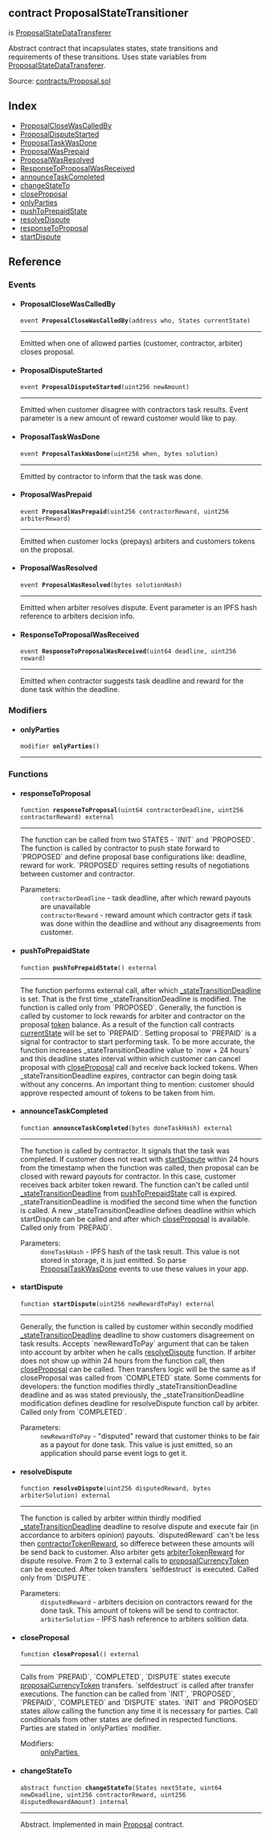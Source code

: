 <div class="contract-doc"><div class="contract"><h2 class="contract-header"><span class="contract-kind">contract</span> ProposalStateTransitioner</h2><p class="base-contracts"><span>is</span> <a href="https://github.com/mixbytes/renderhash/blob/master/blockchain/docs/api_Proposal_ProposalStateDataTransferer.md">ProposalStateDataTransferer</a></p><p class="description">Abstract contract that incapsulates states, state transitions and requirements of these transitions. Uses state variables from <a href="https://github.com/mixbytes/renderhash/blob/master/blockchain/docs/api_Proposal_ProposalStateDataTransferer.md">ProposalStateDataTransferer</a>.</p><div class="source">Source: <a href="https://github.com/mixbytes/renderhash/blob/03a802135c04ca2e3296b8ef0c6feb954f45c838/blockchain/contracts/Proposal.sol#L40" target="_blank">contracts/Proposal.sol</a></div></div><div class="index"><h2>Index</h2><ul><li><a href="https://github.com/mixbytes/renderhash/blob/03a802135c04ca2e3296b8ef0c6feb954f45c838/blockchain/contracts/Proposal.sol#L59">ProposalCloseWasCalledBy</a></li><li><a href="https://github.com/mixbytes/renderhash/blob/03a802135c04ca2e3296b8ef0c6feb954f45c838/blockchain/contracts/Proposal.sol#L57">ProposalDisputeStarted</a></li><li><a href="https://github.com/mixbytes/renderhash/blob/03a802135c04ca2e3296b8ef0c6feb954f45c838/blockchain/contracts/Proposal.sol#L56">ProposalTaskWasDone</a></li><li><a href="https://github.com/mixbytes/renderhash/blob/03a802135c04ca2e3296b8ef0c6feb954f45c838/blockchain/contracts/Proposal.sol#L55">ProposalWasPrepaid</a></li><li><a href="https://github.com/mixbytes/renderhash/blob/03a802135c04ca2e3296b8ef0c6feb954f45c838/blockchain/contracts/Proposal.sol#L58">ProposalWasResolved</a></li><li><a href="https://github.com/mixbytes/renderhash/blob/03a802135c04ca2e3296b8ef0c6feb954f45c838/blockchain/contracts/Proposal.sol#L54">ResponseToProposalWasReceived</a></li><li><a href="https://github.com/mixbytes/renderhash/blob/03a802135c04ca2e3296b8ef0c6feb954f45c838/blockchain/contracts/Proposal.sol#L126">announceTaskCompleted</a></li><li><a href="https://github.com/mixbytes/renderhash/blob/03a802135c04ca2e3296b8ef0c6feb954f45c838/blockchain/contracts/Proposal.sol#L231">changeStateTo</a></li><li><a href="https://github.com/mixbytes/renderhash/blob/03a802135c04ca2e3296b8ef0c6feb954f45c838/blockchain/contracts/Proposal.sol#L215">closeProposal</a></li><li><a href="https://github.com/mixbytes/renderhash/blob/03a802135c04ca2e3296b8ef0c6feb954f45c838/blockchain/contracts/Proposal.sol#L42">onlyParties</a></li><li><a href="https://github.com/mixbytes/renderhash/blob/03a802135c04ca2e3296b8ef0c6feb954f45c838/blockchain/contracts/Proposal.sol#L100">pushToPrepaidState</a></li><li><a href="https://github.com/mixbytes/renderhash/blob/03a802135c04ca2e3296b8ef0c6feb954f45c838/blockchain/contracts/Proposal.sol#L186">resolveDispute</a></li><li><a href="https://github.com/mixbytes/renderhash/blob/03a802135c04ca2e3296b8ef0c6feb954f45c838/blockchain/contracts/Proposal.sol#L70">responseToProposal</a></li><li><a href="https://github.com/mixbytes/renderhash/blob/03a802135c04ca2e3296b8ef0c6feb954f45c838/blockchain/contracts/Proposal.sol#L156">startDispute</a></li></ul></div><div class="reference"><h2>Reference</h2><div class="events"><h3>Events</h3><ul><li><div class="item event"><span id="ProposalCloseWasCalledBy" class="anchor-marker"></span><h4 class="name">ProposalCloseWasCalledBy</h4><div class="body"><code class="signature">event <strong>ProposalCloseWasCalledBy</strong><span>(address who, States currentState) </span></code><hr/><span>Emitted when one of allowed parties (customer, contractor, arbiter) closes proposal.</span><dl><li><div class="item event"><span id="ProposalDisputeStarted" class="anchor-marker"></span><h4 class="name">ProposalDisputeStarted</h4><div class="body"><code class="signature">event <strong>ProposalDisputeStarted</strong><span>(uint256 newAmount) </span></code><hr/><span>Emitted when customer disagree with contractors task results. Event parameter is a new amount of reward customer would like to pay.</span><dl><li><div class="item event"><span id="ProposalTaskWasDone" class="anchor-marker"></span><h4 class="name">ProposalTaskWasDone</h4><div class="body"><code class="signature">event <strong>ProposalTaskWasDone</strong><span>(uint256 when, bytes solution) </span></code><hr/><span>Emitted by contractor to inform that the task was done.</span><dl><li><div class="item event"><span id="ProposalWasPrepaid" class="anchor-marker"></span><h4 class="name">ProposalWasPrepaid</h4><div class="body"><code class="signature">event <strong>ProposalWasPrepaid</strong><span>(uint256 contractorReward, uint256 arbiterReward) </span></code><hr/><span>Emitted when customer locks (prepays) arbiters and customers tokens on the proposal.</span><li><div class="item event"><span id="ProposalWasResolved" class="anchor-marker"></span><h4 class="name">ProposalWasResolved</h4><div class="body"><code class="signature">event <strong>ProposalWasResolved</strong><span>(bytes solutionHash) </span></code><hr/><span>Emitted when arbiter resolves dispute. Event parameter is an IPFS hash reference to arbiters decision info.</span><dl><li><div class="item event"><span id="ResponseToProposalWasReceived" class="anchor-marker"></span><h4 class="name">ResponseToProposalWasReceived</h4><div class="body"><code class="signature">event <strong>ResponseToProposalWasReceived</strong><span>(uint64 deadline, uint256 reward) </span></code><hr/><dl><span>Emitted when contractor suggests task deadline and reward for the done task within the deadline.</span></ul></div><div class="modifiers"><h3>Modifiers</h3><ul><li><div class="item modifier"><span id="onlyParties" class="anchor-marker"></span><h4 class="name">onlyParties</h4><div class="body"><code class="signature">modifier <strong>onlyParties</strong><span>() </span></code><hr/></div></div></li></ul></div><div class="functions"><h3>Functions</h3><ul><li><div class="item function"><span id="responseToProposal" class="anchor-marker"></span><h4 class="name">responseToProposal</h4><div class="body"><code class="signature">function <strong>responseToProposal</strong><span>(uint64 contractorDeadline, uint256 contractorReward) </span><span>external </span></code><hr/><div class="description"><p>The function can be called from two STATES - `INIT` and `PROPOSED`. The function is called by contractor to push state forward to `PROPOSED` and define proposal base configurations like: deadline, reward for work. `PROPOSED` requires setting results of negotiations between customer and contractor.</p></div><dl><dt><span class="label-parameters">Parameters:</span></dt><dd><div><code>contractorDeadline</code> - task deadline, after which reward payouts are unavailable</div><div><code>contractorReward</code> - reward amount which contractor gets if task was done within the deadline and without any disagreements from customer.</div></dd></dl></div></div></li><li><div class="item function"><span id="pushToPrepaidState" class="anchor-marker"></span><h4 class="name">pushToPrepaidState</h4><div class="body"><code class="signature">function <strong>pushToPrepaidState</strong><span>() </span><span>external </span></code><hr/><div class="description"><p>The function performs external call, after which <a href="https://github.com/mixbytes/renderhash/blob/03a802135c04ca2e3296b8ef0c6feb954f45c838/blockchain/contracts/Proposal.sol#L20">_stateTransitionDeadline</a> is set. That is the first time _stateTransitionDeadline is modified. The function is called only from `PROPOSED`. Generally, the function is called by customer to lock rewards for arbiter and contractor on the proposal <a href="https://github.com/mixbytes/renderhash/blob/94cf33ab763c730c9d652db0fbb661487f1e70ed/blockchain/contracts/Proposal.sol#L16">token</a> balance. As a result of the function call contracts <a href="https://github.com/mixbytes/renderhash/blob/94cf33ab763c730c9d652db0fbb661487f1e70ed/blockchain/contracts/Proposal.sol#L52">currentState</a> will be set to `PREPAID`. Setting proposal to `PREPAID` is a signal for contractor to start performing task. To be more accurate, the function increases _stateTransitionDeadline value to `now + 24 hours` and this deadline states interval within which customer can cancel proposal with <a href="https://github.com/mixbytes/renderhash/blob/03a802135c04ca2e3296b8ef0c6feb954f45c838/blockchain/contracts/Proposal.sol#L215">closeProposal</a> call and receive back locked tokens. When _stateTransitionDeadline expires, contractor can begin doing task without any concerns. An important thing to mention: customer should approve respected amount of tokens to be taken from him.</p></div></div></div></li><li><div class="item function"><span id="announceTaskCompleted" class="anchor-marker"></span><h4 class="name">announceTaskCompleted</h4><div class="body"><code class="signature">function <strong>announceTaskCompleted</strong><span>(bytes doneTaskHash) </span><span>external </span></code><hr/><div class="description"><p>The function is called by contractor. It signals that the task was completed. If customer does not react with <a href="https://github.com/mixbytes/renderhash/blob/94cf33ab763c730c9d652db0fbb661487f1e70ed/blockchain/contracts/Proposal.sol#L156">startDispute</a> within 24 hours from the timestamp when the function was called, then proposal can be closed with reward payouts for contractor. In this case, customer receives back arbiter token reward. The function can&#x27;t be called until <a href="https://github.com/mixbytes/renderhash/blob/03a802135c04ca2e3296b8ef0c6feb954f45c838/blockchain/contracts/Proposal.sol#L20">_stateTransitionDeadline</a> from <a href="https://github.com/mixbytes/renderhash/blob/94cf33ab763c730c9d652db0fbb661487f1e70ed/blockchain/contracts/Proposal.sol#L100">pushToPrepaidState</a> call is expired. _stateTransitionDeadline is modified the second time when the function is called. A new _stateTransitionDeadline defines deadline within which startDispute can be called and after which <a href="https://github.com/mixbytes/renderhash/blob/94cf33ab763c730c9d652db0fbb661487f1e70ed/blockchain/contracts/Proposal.sol#L215">closeProposal</a> is available. Called only from `PREPAID`. </p></div><dl><dt><span class="label-parameters">Parameters:</span></dt><dd><div><code>doneTaskHash</code> - IPFS hash of the task result. This value is not stored in storage, it is just emitted. So parse <a href="https://github.com/mixbytes/renderhash/blob/03a802135c04ca2e3296b8ef0c6feb954f45c838/blockchain/contracts/Proposal.sol#L56">ProposalTaskWasDone</a> events to use these values in your app.</div></dd></dl></div></div></li><li><div class="item function"><span id="startDispute" class="anchor-marker"></span><h4 class="name">startDispute</h4><div class="body"><code class="signature">function <strong>startDispute</strong><span>(uint256 newRewardToPay) </span><span>external </span></code><hr/><div class="description"><p>Generally, the function is called by customer within secondly modified <a href="https://github.com/mixbytes/renderhash/blob/03a802135c04ca2e3296b8ef0c6feb954f45c838/blockchain/contracts/Proposal.sol#L20">_stateTransitionDeadline</a> deadline to show customers disagreement on task results. Accepts `newRewardToPay` argument that can be taken into account by arbiter when he calls <a href=https://github.com/mixbytes/renderhash/blob/94cf33ab763c730c9d652db0fbb661487f1e70ed/blockchain/contracts/Proposal.sol#L186>resolveDispute</a> function. If arbiter does not show up within 24 hours from the function call, then <a href="https://github.com/mixbytes/renderhash/blob/94cf33ab763c730c9d652db0fbb661487f1e70ed/blockchain/contracts/Proposal.sol#L215">closeProposal</a> can be called. Then transfers logic will be the same as if closeProposal was called from `COMPLETED` state. Some comments for developers: the function modifies thirdly _stateTransitionDeadline deadline and as was stated previously, the _stateTransitionDeadline modification defines deadline for resolveDispute function call by arbiter. Called only from `COMPLETED`.</p></div><dl><dt><span class="label-parameters">Parameters:</span></dt><dd><div><code>newRewardToPay</code> - &quot;disputed&quot; reward that customer thinks to be fair as a payout for done task. This value is just emitted, so an application should parse event logs to get it.</div></dd></dl></div></div></li><li><div class="item function"><span id="resolveDispute" class="anchor-marker"></span><h4 class="name">resolveDispute</h4><div class="body"><code class="signature">function <strong>resolveDispute</strong><span>(uint256 disputedReward, bytes arbiterSolution) </span><span>external </span></code><hr/><div class="description"><p>The function is called by arbiter within thirdly modified <a href="https://github.com/mixbytes/renderhash/blob/03a802135c04ca2e3296b8ef0c6feb954f45c838/blockchain/contracts/Proposal.sol#L20">_stateTransitionDeadline</a> deadline to resolve dispute and execute fair (in accordance to arbiters opinion) payouts. `disputedReward` can't be less then <a href="https://github.com/mixbytes/renderhash/blob/master/blockchain/docs/api_Proposal_ProposalStateDataTransferer.md">contractorTokenReward</a>, so differece between these amounts will be send back to customer. Also arbiter gets <a href="https://github.com/mixbytes/renderhash/blob/master/blockchain/docs/api_Proposal_ProposalStateDataTransferer.md">arbiterTokenReward</a> for dispute resolve. From 2 to 3 external calls to <a href="https://github.com/mixbytes/renderhash/blob/03a802135c04ca2e3296b8ef0c6feb954f45c838/blockchain/contracts/Proposal.sol#L16">proposalCurrencyToken</a> can be executed. After token transfers `selfdestruct` is executed. Called only from `DISPUTE`. </p></div><dl><dt><span class="label-parameters">Parameters:</span></dt><dd><div><code>disputedReward</code> - arbiters decision on contractors reward for the done task. This amount of tokens will be send to contractor.</div><div><code>arbiterSolution</code> - IPFS hash reference to arbiters solition data.</div></dd></dl></div></div></li><li><div class="item function"><span id="closeProposal" class="anchor-marker"></span><h4 class="name">closeProposal</h4><div class="body"><code class="signature">function <strong>closeProposal</strong><span>() </span><span>external </span></code><hr/><div class="description"><p>Calls from `PREPAID`, `COMPLETED`, `DISPUTE` states execute <a href="https://github.com/mixbytes/renderhash/blob/03a802135c04ca2e3296b8ef0c6feb954f45c838/blockchain/contracts/Proposal.sol#L16">proposalCurrencyToken</a> transfers. `selfdestruct` is called after transfer executions. The function can be called from `INIT`, `PROPOSED`, `PREPAID`, `COMPLETED` and `DISPUTE` states. `INIT` and `PROPOSED` states allow calling the function any time it is necessary for parties. Call conditionals from other states are defined in respected functions. Parties are stated in `onlyParties` modifier.</p></div><dl><dt><span class="label-modifiers">Modifiers:</span></dt><dd><a href="https://github.com/mixbytes/renderhash/blob/03a802135c04ca2e3296b8ef0c6feb954f45c838/blockchain/contracts/Proposal.sol#L42">onlyParties </a></dd></dl></div></div></li><li><div class="item function"><span id="changeStateTo" class="anchor-marker"></span><h4 class="name">changeStateTo</h4><div class="body"><code class="signature"><span>abstract </span>function <strong>changeStateTo</strong><span>(States nextState, uint64 newDeadline, uint256 contractorReward, uint256 disputedRewardAmount) </span><span>internal </span></code><hr/><div class="description"><p>Abstract. Implemented in main <a href="https://github.com/mixbytes/renderhash/blob/master/blockchain/docs/api_Proposal.md">Proposal</a> contract.</p></div><dl></dl></div></div></li></ul></div></div></div>
